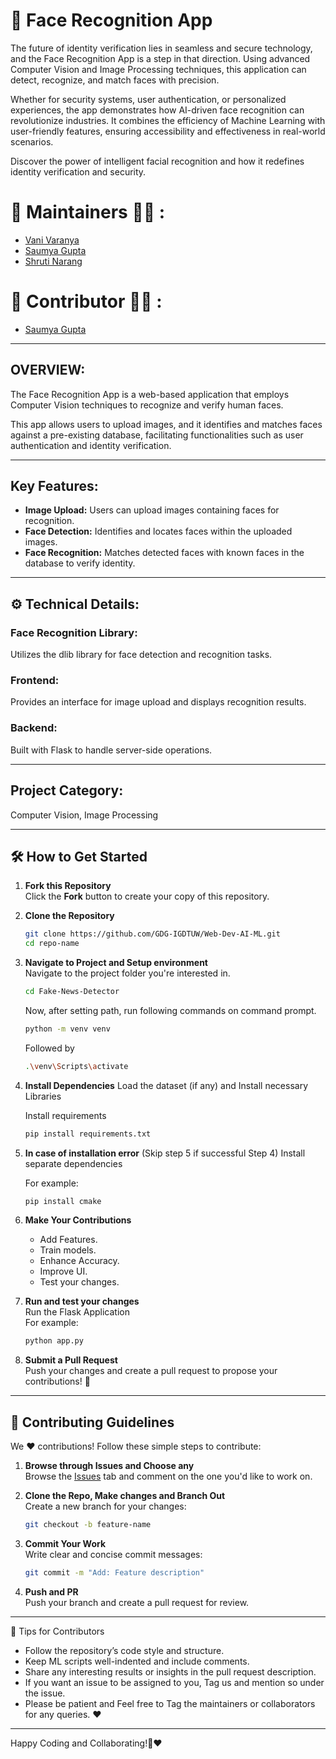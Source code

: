 # 👶 Face Recognition App

The future of identity verification lies in seamless and secure technology, and the Face Recognition App is a step in that direction. Using advanced Computer Vision and Image Processing techniques, this application can detect, recognize, and match faces with precision.

Whether for security systems, user authentication, or personalized experiences, the app demonstrates how AI-driven face recognition can revolutionize industries. It combines the efficiency of Machine Learning with user-friendly features, ensuring accessibility and effectiveness in real-world scenarios.

Discover the power of intelligent facial recognition and how it redefines identity verification and security.


# 🙌 Maintainers 👩‍💻 :

- [Vani Varanya](https://github.com/vanivaranya)
- [Saumya Gupta](https://github.com/ISaumya1011)
- [Shruti Narang](https://github.com/Shruti-Narang)

# 🙌 Contributor 👩‍💻 :

- [Saumya Gupta](https://github.com/ISaumya1011)

---

## OVERVIEW:
The Face Recognition App is a web-based application that employs Computer Vision techniques to recognize and verify human faces. 

This app allows users to upload images, and it identifies and matches faces against a pre-existing database, facilitating functionalities such as user authentication and identity verification.

---

## Key Features:

- **Image Upload:** Users can upload images containing faces for recognition.
- **Face Detection:** Identifies and locates faces within the uploaded images.
- **Face Recognition:** Matches detected faces with known faces in the database to verify identity.

---

## ⚙️ Technical Details:

### Face Recognition Library: 
Utilizes the dlib library for face detection and recognition tasks.
### Frontend: 
Provides an interface for image upload and displays recognition results.
### Backend: 
Built with Flask to handle server-side operations.

---

## Project Category: 
Computer Vision, Image Processing

---

## 🛠️ How to Get Started  

1. **Fork this Repository**  
   Click the **Fork** button to create your copy of this repository.  

2. **Clone the Repository**  
   ```bash  
   git clone https://github.com/GDG-IGDTUW/Web-Dev-AI-ML.git  
   cd repo-name  
   ```  

3. **Navigate to Project and Setup environment**  
   Navigate to the project folder you're interested in.
   
   ```bash  
   cd Fake-News-Detector
   ```
   Now, after setting path, run following commands on command prompt.
   
   ```bash  
   python -m venv venv
   ```
   
   Followed by
   
    ```bash  
   .\venv\Scripts\activate
   ```

4. **Install Dependencies**
   Load the dataset (if any) and Install necessary Libraries
   
   Install requirements

   ```bash  
   pip install requirements.txt
   ```     

5. **In case of installation error** (Skip step 5 if successful Step 4)
   Install separate dependencies

   For example:
   ```bash  
   pip install cmake
   ``` 

6. **Make Your Contributions**  
   - Add Features.
   - Train models.
   - Enhance Accuracy.
   - Improve UI.
   - Test your changes.  

7. **Run and test your changes**  
   Run the Flask Application  
   For example:  
   ```bash  
   python app.py
   ```  

8. **Submit a Pull Request**  
   Push your changes and create a pull request to propose your contributions! 🎉  

---

## 🤝 Contributing Guidelines  

We ❤️ contributions! Follow these simple steps to contribute:  

1. **Browse through Issues and Choose any**  
   Browse the [Issues](#) tab and comment on the one you'd like to work on.  

2. **Clone the Repo, Make changes and Branch Out**  
   Create a new branch for your changes:  
   ```bash  
   git checkout -b feature-name  
   ```  

3. **Commit Your Work**  
   Write clear and concise commit messages:  
   ```bash  
   git commit -m "Add: Feature description"  
   ```  

4. **Push and PR**  
   Push your branch and create a pull request for review.  

---

🌟 Tips for Contributors
 - Follow the repository’s code style and structure.
 - Keep ML scripts well-indented and include comments.
 - Share any interesting results or insights in the pull request description.
 - If you want an issue to be assigned to you, Tag us and mention so under the issue.
 - Please be patient and Feel free to Tag the maintainers or collaborators for any queries. ❤️

---

Happy Coding and Collaborating!🚀❤️
